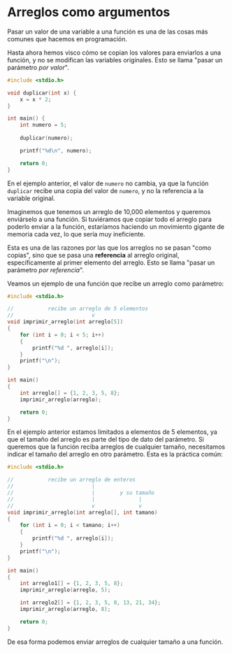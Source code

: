 # Arreglos como argumentos
Pasar un valor de una variable a una función es una de las cosas más comunes que hacemos en programación. 

Hasta ahora hemos visco cómo se copian los valores para enviarlos a una función, y no se modifican las variables originales. Esto se llama "pasar un parámetro _por valor_".
```c
#include <stdio.h>

void duplicar(int x) {
    x = x * 2;
}

int main() {
    int numero = 5;
    
    duplicar(numero);

    printf("%d\n", numero);

    return 0;
}
```

En el ejemplo anterior, el valor de `numero` no cambia, ya que la función `duplicar` recibe una copia del valor de `numero`, y no la referencia a la variable original.

Imaginemos que tenemos un arreglo de 10,000 elementos y queremos enviárselo a una función. Si tuviéramos que copiar todo el arreglo para poderlo enviar a la función, estaríamos haciendo un movimiento gigante de memoria cada vez, lo que sería muy ineficiente.

Esta es una de las razones por las que los arreglos no se pasan "como copias", sino que se pasa una **referencia** al arreglo original, específicamente al primer elemento del arreglo. Esto se llama "pasar un parámetro _por referencia_".

Veamos un ejemplo de una función que recibe un arreglo como parámetro:
```c
#include <stdio.h>

//           recibe un arreglo de 5 elementos
//                         v
void imprimir_arreglo(int arreglo[5])
{
    for (int i = 0; i < 5; i++)
    {
        printf("%d ", arreglo[i]);
    }
    printf("\n");
}

int main()
{
    int arreglo[] = {1, 2, 3, 5, 8};
    imprimir_arreglo(arreglo);

    return 0;
}
```

En el ejemplo anterior estamos limitados a elementos de 5 elementos, ya que el tamaño del arreglo es parte del tipo de dato del parámetro. Si queremos que la función reciba arreglos de cualquier tamaño, necesitamos indicar el tamaño del arreglo en otro parámetro. Esta es la práctica común:
```c
#include <stdio.h>

//           recibe un arreglo de enteros
//                         |       
//                         |        y su tamaño
//                         |              |
//                         v              v
void imprimir_arreglo(int arreglo[], int tamano)
{
    for (int i = 0; i < tamano; i++)
    {
        printf("%d ", arreglo[i]);
    }
    printf("\n");
}

int main()
{
    int arreglo1[] = {1, 2, 3, 5, 8};
    imprimir_arreglo(arreglo, 5);

    int arreglo2[] = {1, 2, 3, 5, 8, 13, 21, 34};
    imprimir_arreglo(arreglo, 8);

    return 0;
}
```

De esa forma podemos enviar arreglos de cualquier tamaño a una función.